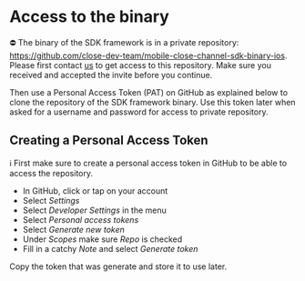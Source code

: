 # Access to the binary

⛔️ The binary of the SDK framework is in a private repository: https://github.com/close-dev-team/mobile-close-channel-sdk-binary-ios. Please first contact [us](mailto:maurice@thecloseapp.com) to get access to this repository. Make sure you received and accepted the invite before you continue.

Then use a Personal Access Token (PAT) on GitHub as explained below to clone the repository of the SDK framework binary. Use this token later when asked for a username and password for access to private repository.

## Creating a Personal Access Token
ℹ️ First make sure to create a personal access token in GitHub to be able to access the repository.

* In GitHub, click or tap on your account
* Select *Settings*
* Select *Developer Settings* in the menu
* Select *Personal access tokens*
* Select *Generate new token*
* Under *Scopes* make sure *Repo* is checked
* Fill in a catchy *Note* and select *Generate token*

Copy the token that was generate and store it to use later.
